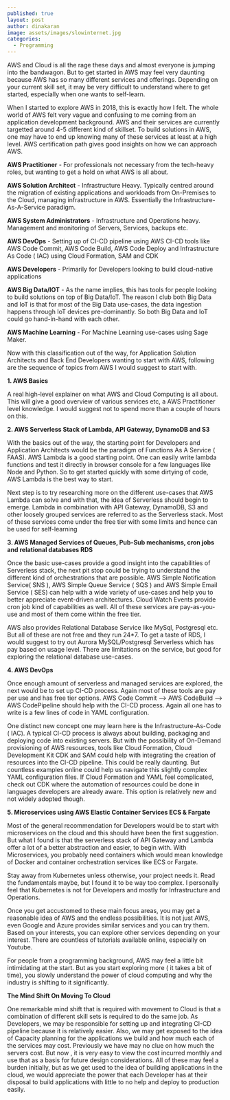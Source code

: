 ```yaml
---
published: true
layout: post
author: dinakaran
image: assets/images/slowinternet.jpg
categories:
  - Programming
---
```


AWS and Cloud is all the rage these days and almost everyone is jumping into the bandwagon. But to get started in AWS may feel very daunting because AWS has so many different services and offerings. Depending on your current skill set, it may be very difficult to understand where to get started, especially when one wants to self-learn. 

When I started to explore AWS in 2018, this is exactly how I felt. The whole world of AWS felt very vague and confusing to me coming from an application development background. AWS and their services are currently targetted around 4-5 different kind of skillset. To build solutions in AWS, one may have to end up knowing many of these services at least at a  high level. AWS certification path gives good insights on how we can approach AWS.
 
**AWS Practitioner** - For professionals not necessary from the tech-heavy roles, but wanting to get a hold on what AWS is all about.  

**AWS Solution Architect** - Infrastructure Heavy. Typically centred around the migration of existing applications and workloads from On-Premises to the Cloud, managing infrastructure in AWS. Essentially the Infrastructure-As-A-Service paradigm. 

**AWS System Administrators** - Infrastructure and Operations heavy. Management and monitoring of Servers, Services, backups etc.

**AWS DevOps** - Setting up of CI-CD pipeline using AWS CI-CD tools like AWS Code Commit, AWS Code Build, AWS Code Deploy and Infrastructure As Code ( IAC) using Cloud Formation, SAM and CDK     

**AWS Developers** - Primarily for Developers looking to build cloud-native applications

**AWS Big Data/IOT** - As the name implies, this has tools for people looking to build solutions on top of Big Data/IoT. The reason I club both Big Data and IoT is that for most of the Big Data use-cases, the data ingestion happens through IoT devices pre-dominantly. So both Big Data and IoT could go hand-in-hand with each other.

**AWS Machine Learning** - For Machine Learning use-cases using Sage Maker.

Now with this classification out of the way, for Application Solution Architects and Back End Developers wanting to start with AWS, following are the sequence of topics from AWS I would suggest to start with.

**1. AWS Basics**

A real high-level explainer on what AWS and Cloud Computing is all about. This will give a good overview of various services etc, a AWS Practitioner level knowledge. I would suggest not to spend more than a couple of hours on this.

**2. AWS Serverless Stack of Lambda, API Gateway, DynamoDB and S3**

With the basics out of the way, the starting point for Developers and Application Architects would be the paradigm of Functions As A Service ( FAAS). AWS Lambda is a good starting point. One can easily write lambda functions and test it  directly in browser console for a few languages like Node and Python. So to get started quickly with some dirtying of code, AWS Lambda is the best way to start.

Next step is to try researching more on the different use-cases that AWS Lambda can solve and with that, the idea of Serverless should begin to emerge. Lambda in combination with API Gateway, DynamoDB, S3 and other loosely grouped services are referred to as the Serverless stack. Most of these services come under the free tier with some limits and hence can be used for self-learning

**3. AWS Managed Services of Queues, Pub-Sub mechanisms, cron jobs and relational databases RDS**

Once the basic use-cases provide a good insight into the capabilities of Serverless stack, the next pit stop could be trying to understand the different kind of orchestrations that are possible. AWS Simple Notification Service( SNS ), AWS Simple Queue Service ( SQS ) and AWS Simple Email Service ( SES) can help with a wide variety of use-cases and help you to better appreciate event-driven architectures. Cloud Watch Events provide cron job kind of capabilities as well. All of these services are pay-as-you-use and most of them come within the free tier.

AWS also provides Relational Database Service like MySql, Postgresql etc. But all of these are not free and they run 24*7. To get a taste of RDS, I would suggest to try out Aurora MySQL/Postgresql Serverless which has pay based on usage level. There are limitations on the service, but good for exploring the relational database use-cases. 

**4. AWS DevOps**

Once enough amount of serverless and managed services are explored, the next would be to set up CI-CD process. Again most of these tools are pay per use and has free tier options. AWS Code Commit --> AWS CodeBuild --> AWS CodePipeline should help with the CI-CD process. Again all one has to write is a few lines of code in YAML configuration. 

One distinct new concept one may learn here is the Infrastructure-As-Code ( IAC). A typical CI-CD process is always about building, packaging and deploying code into existing servers. But with the possibility of On-Demand provisioning of AWS resources, tools like Cloud Formation, Cloud Development Kit CDK and SAM could help with integrating the creation of resources into the CI-CD pipeline. This could be really daunting. But countless examples online could help us navigate this slightly complex YAML configuration files. If Cloud Formation and YAML feel complicated, check out CDK where the automation of resources could be done in languages developers are already aware. This option is relatively new and not widely adopted though. 

**5. Microservices using AWS Elastic Container Services ECS & Fargate**

Most of the general recommendation for Developers would be to start with microservices on the cloud and this should have been the first suggestion. But what I found is that the serverless stack of API Gateway and Lambda offer a lot of a better abstraction and easier, to begin with. With Microservices, you probably need containers which would mean knowledge of Docker and container orchestration services like ECS or Fargate.

Stay away from Kubernetes unless otherwise, your project needs it. Read the fundamentals maybe, but I found it to be way too complex. I personally feel that Kubernetes is not for Developers and mostly for Infrastructure and Operations. 

Once you get accustomed to these main focus areas, you may get a reasonable idea of AWS and the endless possibilities. It is not just AWS, even Google and Azure provides similar services and you can try them. Based on your interests, you can explore other services depending on your interest. There are countless of tutorials available online, especially on Youtube.

For people from a programming background, AWS may feel a little bit intimidating at the start. But as you start exploring more ( it takes a bit of time), you slowly understand the power of cloud computing and why the industry is shifting to it significantly. 

**The Mind Shift On Moving To Cloud**

One remarkable mind shift that is required with movement to Cloud is that a combination of different skill sets is required to do the same job. As Developers, we may be responsible for setting up and integrating CI-CD pipeline because it is relatively easier. Also, we may get exposed to the idea of Capacity planning for the applications we build and how much each of the services may cost. Previously we have may no clue on how much the servers cost. But now , it is very easy to view the cost incurred monthly and use that as a basis for future design considerations. All of these may feel a burden initially, but as we get used to the idea of building applications in the cloud, we would appreciate the power that each Developer has at their disposal to build applications with little to no help and deploy to production easily.
